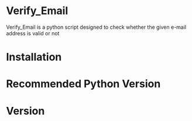 # Verify_Email
Verify_Email is a python script designed to check whether the given e-mail address is valid or not 


# Installation



# Recommended Python Version


# Version
